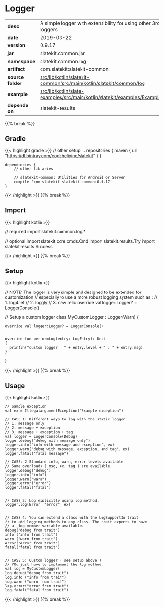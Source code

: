 
# Logger

<table class="table table-striped table-bordered">
  <tbody>
    <tr>
      <td><strong>desc</strong></td>
      <td>A simple logger with extensibility for using other 3rd party loggers</td>
    </tr>
    <tr>
      <td><strong>date</strong></td>
      <td>2019-03-22</td>
    </tr>
    <tr>
      <td><strong>version</strong></td>
      <td>0.9.17</td>
    </tr>
    <tr>
      <td><strong>jar</strong></td>
      <td>slatekit.common.jar</td>
    </tr>
    <tr>
      <td><strong>namespace</strong></td>
      <td>slatekit.common.log</td>
    </tr>
    <tr>
      <td><strong>artifact</strong></td>
      <td>com.slatekit:slatekit-common</td>
    </tr>
    <tr>
      <td><strong>source folder</strong></td>
      <td><a href="https://github.com/code-helix/slatekit/tree/master/src/lib/kotlin/slatekit-common/src/main/kotlin/slatekit/common/log" class="url-ch">src/lib/kotlin/slatekit-common/src/main/kotlin/slatekit/common/log</a></td>
    </tr>
    <tr>
      <td><strong>example</strong></td>
      <td><a href="https://github.com/code-helix/slatekit/tree/master/src/lib/kotlin/slatekit-examples/src/main/kotlin/slatekit/examples/Example_Logger.kt" class="url-ch">src/lib/kotlin/slate-examples/src/main/kotlin/slatekit/examples/Example_Logger.kt</a></td>
    </tr>
    <tr>
      <td><strong>depends on</strong></td>
      <td> slatekit-results</td>
    </tr>
  </tbody>
</table>
{{% break %}}

## Gradle
{{< highlight gradle >}}
    // other setup ...
    repositories {
        maven { url  "https://dl.bintray.com/codehelixinc/slatekit" }
    }

    dependencies {
        // other libraries

        // slatekit-common: Utilities for Android or Server
        compile 'com.slatekit:slatekit-common:0.9.17'
    }

{{< /highlight >}}
{{% break %}}

## Import
{{< highlight kotlin >}}


// required 
import slatekit.common.log.*



// optional 
import slatekit.core.cmds.Cmd
import slatekit.results.Try
import slatekit.results.Success




{{< /highlight >}}
{{% break %}}

## Setup
{{< highlight kotlin >}}



  // NOTE: The logger is very simple and designed to be extended for customization
  // especially to use a more robust logging system such as :
  // 1. log4net
  // 2. loggly
  // 3. new relic
  override val logger:Logger? = LoggerConsole()


  // Setup a custom logger
  class MyCustomLogger : Logger(Warn)  {


    override val logger:Logger? = LoggerConsole()


    override fun performLog(entry: LogEntry): Unit
    {
      println("custom logger : " + entry.level + " : " + entry.msg)
    }
  }


  


{{< /highlight >}}
{{% break %}}

## Usage
{{< highlight kotlin >}}


    // Sample exception
    val ex = IllegalArgumentException("Example exception")

    // CASE 1: Different ways to log with the static logger
    // 1. message only
    // 2. message + exception
    // 3. message + exception + tag
    val logger = LoggerConsole(Debug)
    logger.debug("debug with message only")
    logger.info("info with message and exception", ex)
    logger.warn("debug with message, exception, and tag", ex)
    logger.fatal("fatal message")

    // CASE: 2 Standard info, warn, error levels available
    // Same overloads ( msg, ex, tag ) are available.
    logger.debug("debug")
    logger.info("info")
    logger.warn("warn")
    logger.error("error")
    logger.fatal("fatal")


    // CASE 3: Log explicitly using log method.
    logger.log(Error, "error", ex)


    // CASE 4: You can extend a class with the LogSupportIn trait
    // to add logging methods to any class. The trait expects to have
    // a _log member variable available.
    debug("debug from trait")
    info ("info from trait")
    warn ("warn from trait")
    error("error from trait")
    fatal("fatal from trait")


    // CASE 5: Custom logger ( see setup above )
    // YOu just have to implement the log method.
    val log = MyCustomLogger()
    log.debug("debug from trait")
    log.info ("info from trait")
    log.warn ("warn from trait")
    log.error("error from trait")
    log.fatal("fatal from trait")
    

{{< /highlight >}}
{{% break %}}

